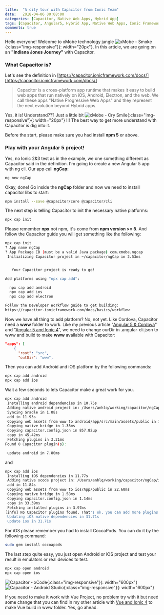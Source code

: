```yaml
---
title:  "A city tour with Capacitor from Ionic Team"
date:   2018-04-06 00:08:00
categories: [Capacitor, Native Web Apps, Hybrid App]
tags: [Capacitor, Angular5, Hybrid App, Native Web Apps, Ionic Framework]
comments: true
---
```


Hello everyone! Welcome to xMobe technology jungle ![xMobe - Smoke](https://s.w.org/images/core/emoji/2.4/svg/1f912.svg){:class="img-responsive"}{: width="20px"}. In this article, we are going on an **"Indiana Jones Journey"** with Capacitor.

### What Capacitor is?
Let's see the definition in [https://capacitor.ionicframework.com/docs/][https://capacitor.ionicframework.com/docs/]

>Capacitor is a cross-platform app runtime that makes it easy to build web apps that run natively on iOS, Android, Electron, and the web. We call these apps "Native Progressive Web Apps" and they represent the next evolution beyond Hybrid apps.

Yes, it is! Understand??? Just a little bit ![xMobe - Cry Smile](https://s.w.org/images/core/emoji/2.4/svg/1f602.svg){:class="img-responsive"}{: width="20px"} !!! The best way to get more understand with Capacitor is dig into it.

Before the start, please make sure you had install **npm 5** or above.

### Play with your Angular 5 project!
Yes, no Ionic 2&3 test as in the example, we one something different as Capacitor said in the definition. I'm going to create a new Angular 5 app with ng cli. Our app call **ngCap**:

```bash
ng new ngCap
```

Okay, done! Go inside the **ngCap** folder and now we need to install capacitor libs to start:

```bash
npm install --save @capacitor/core @capacitor/cli
```

The next step is telling Capacitor to init the necessary native platforms:

```bash
npx cap init
```

Please remember **npx** not npm, it's come from **npm version >= 5**. And follow the Capacitor guide you will get something like the following:

```bash
npx cap init
? App name ngCap
? App Package ID (must be a valid Java package) com.xmobe.ngcap
 Initializing Capacitor project in ~/capacitor/ngCap in 2.53ms


   Your Capacitor project is ready to go!  

Add platforms using "npx cap add":

  npx cap add android
  npx cap add ios
  npx cap add electron

Follow the Developer Workflow guide to get building:
https://capacitor.ionicframework.com/docs/basics/workflow
```

Now we have all thing to add platform? No, not yet. Like Cordova, Capacitor need a **www** folder to work. Like my previous article "[Angular 5 & Cordova][Angular 5 & Cordova]" and "[Angular 5 and Ionic 4][Angular 5 and Ionic 4]", we need to change ourDir in .angular-cli.json to www and build to make **www** available with Capacitor:

```json
"apps": [
    {
      "root": "src",
      "outDir": "www",
```

Then you can add Android and iOS platform by the following commands:

```bash
npx cap add android
npx cap add ios
```

Wait a few seconds to lets Capacitor make a great work for you.

```bash
npx cap add android
 Installing android dependencies in 10.75s
 Adding native android project in: /Users/anhlq/working/capacitor/ngCap/android in 97.10ms
 Syncing Gradle in 1.08s
 add in 11.93s
 Copying web assets from www to android/app/src/main/assets/public in 18.17ms
 Copying native bridge in 1.33ms
 Copying capacitor.config.json in 857.82μp
 copy in 45.42ms
 Fetching plugins in 3.21ms
Found 0 Capacitor plugin(s):

 update android in 7.80ms
```

and

```bash
npx cap add ios
 Installing iOS dependencies in 11.77s
 Adding native xcode project in: /Users/anhlq/working/capacitor/ngCap/ios in 71.25ms
 add in 11.84s
 Copying web assets from www to ios/App/public in 22.60ms
 Copying native bridge in 1.58ms
 Copying capacitor.config.json in 1.14ms
 copy in 33.39ms
 Fetching installed plugins in 3.97ms
[info] No Capacitor plugins found. That's ok, you can add more plugins later by npm installing them.
 Updating iOS native dependencies in 31.71s
 update ios in 31.71s
```

For iOS please remember you had to install CocoaPods. You can do it by the following command:

```bash
sudo gem install cocoapods
```

The last step quite easy, you just open Android or iOS project and test your result in emulators or real devices to test.

```bash
npx cap open android
npx cap open ios
```

![Capacitor - xCode](https://www.xmobe.com/assets/images/2018/04/Screen-Shot-2018-04-05-at-3.51.09-PM-1024x669.png){:class="img-responsive"}{: width="600px"}
![Capacitor - Android Studio](https://www.xmobe.com/assets/images/2018/04/Screen-Shot-2018-04-05-at-3.50.43-PM-1024x725.png){:class="img-responsive"}{: width="600px"}

If you need to make it work with Vue Project, no problem try with it but need some change that you can find in my other article with [Vue and Ionic 4][Vue and Ionic 4] to make Vue build in www folder. Yes, go ahead.

[Angular 5 & Cordova]: https://www.xmobe.com/angular/hybrid-app-from-angular-5-and-cordova/
[Angular 5 and Ionic 4]: https://www.xmobe.com/ionic/experiencing-ionic4-angular5-project-rc/
[Vue and Ionic 4]: https://www.xmobe.com/vue/vue-ionic-4-cordova-hybrid-lover/
[CocoaPods]: https://cocoapods.org/
[https://capacitor.ionicframework.com/docs/]: https://capacitor.ionicframework.com/docs/